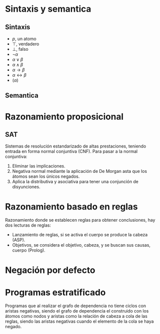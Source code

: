 # Sintaxis y semantica
## Sintaxis
- $p$, un atomo
- $\top$, verdadero
- $\bot$, falso
- $¬\alpha$
- $\alpha\vee\beta$
- $\alpha\wedge\beta$
- $\alpha\rightarrow\beta$
- $\alpha\leftrightarrow\beta$
- $(\alpha)$

## Semantica
# Razonamiento proposicional
## SAT
Sistemas de resolución estandarizado de altas prestaciones, teniendo entrada en forma normal conjuntiva (CNF).
Para pasar a la normal conjuntiva:
1. Eliminar las implicaciones.
2. Negativa normal mediante la aplicación de De Morgan asta que los átomos sean los únicos negados.
3. Aplica la distributiva y asociativa para tener una conjunción de disyunciones.

# Razonamiento basado en reglas
Razonamiento donde se establecen reglas para obtener conclusiones, hay dos lecturas de reglas:
- Lanzamiento de reglas, si se activa el cuerpo se produce la cabeza (ASP).
- Objetivos, se considera el objetivo, cabeza, y se buscan sus causas, cuerpo (Prolog).

# Negación por defecto
# Programas estratificado
Programas que al realizar el grafo de dependencia no tiene ciclos con aristas negativas, siendo el grafo de dependencia el construido con los átomos como nodos y aristas como la relación de cabeza a cola de las reglas, siendo las aristas negativas cuando el elemento de la cola se haya negado.
